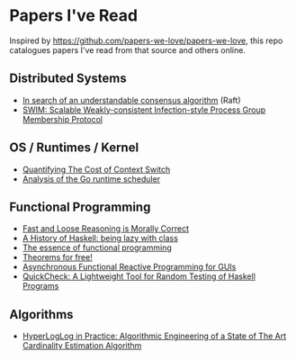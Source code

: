 # Papers I've Read

Inspired by https://github.com/papers-we-love/papers-we-love, this repo
catalogues papers I've read from that source and others online.

## Distributed Systems

* [In search of an understandable consensus algorithm](http://ramcloud.stanford.edu/raft.pdf) (Raft)
* [SWIM: Scalable Weakly-consistent Infection-style Process Group Membership Protocol](http://www.cs.cornell.edu/~asdas/research/dsn02-swim.pdf)

## OS / Runtimes / Kernel

* [Quantifying The Cost of Context Switch](http://www.cs.rochester.edu/u/cli/research/switch.pdf)
* [Analysis of the Go runtime scheduler](http://www.cs.columbia.edu/~aho/cs6998/reports/12-12-11_DeshpandeSponslerWeiss_GO.pdf)

## Functional Programming

* [Fast and Loose Reasoning is Morally Correct](http://www.cs.ox.ac.uk/jeremy.gibbons/publications/fast+loose.pdf)
* [A History of Haskell: being lazy with class](http://research.microsoft.com/en-us/um/people/simonpj/papers/history-of-haskell/index.htm)
* [The essence of functional programming](http://www.eliza.ch/doc/wadler92essence_of_FP.pdf)
* [Theorems for free!](http://ttic.uchicago.edu/~dreyer/course/papers/wadler.pdf)
* [Asynchronous Functional Reactive Programming for GUIs](http://people.seas.harvard.edu/~chong/pubs/pldi13-elm.pdf)
* [QuickCheck: A Lightweight Tool for Random Testing of Haskell Programs](http://www.eecs.northwestern.edu/~robby/courses/395-495-2009-fall/quick.pdf)

## Algorithms

* [HyperLogLog in Practice: Algorithmic Engineering of a State of The Art Cardinality Estimation Algorithm](http://static.googleusercontent.com/media/research.google.com/en/us/pubs/archive/40671.pdf)
